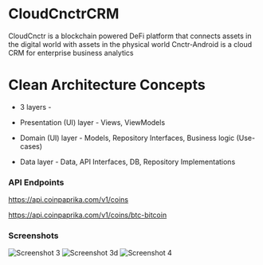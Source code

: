 # CloudCnctrCRM
CloudCnctr is a blockchain powered DeFi platform that connects assets in the digital world with assets in the physical world
Cnctr-Android is a cloud CRM for enterprise business analytics

# Clean Architecture Concepts

* 3 layers - 

* Presentation (UI) layer - Views, ViewModels

* Domain (UI) layer - Models, Repository Interfaces, Business logic (Use-cases)

* Data layer - Data, API Interfaces, DB, Repository Implementations

### API Endpoints
https://api.coinpaprika.com/v1/coins

https://api.coinpaprika.com/v1/coins/btc-bitcoin

### Screenshots

![Screenshot 3](https://github.com/arunabhdas/cnctr-android/blob/main/screenshots/screenshot_3a.png)
![Screenshot 3d](https://github.com/arunabhdas/cnctr-android/blob/main/screenshots/screenshot_3d.png)
![Screenshot 4](https://github.com/arunabhdas/cnctr-android/blob/main/screenshots/screenshot_4a.png)
